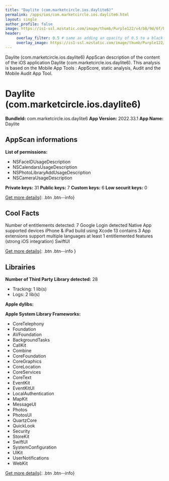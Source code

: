 ```yaml
---
title: "Daylite (com.marketcircle.ios.daylite6)"
permalink: /apps/ios/com.marketcircle.ios.daylite6.html
layout: single
author_profile: false
image: https://is1-ssl.mzstatic.com/image/thumb/Purple122/v4/b8/9d/6f/b89d6f26-391b-802c-1629-cd59571270c2/AppIcon-0-1x_U007emarketing-0-7-0-85-220.png/512x512bb.jpg
header: 
     overlay_filter: 0.5 # same as adding an opacity of 0.5 to a black background
     overlay_image: https://is1-ssl.mzstatic.com/image/thumb/Purple122/v4/b8/9d/6f/b89d6f26-391b-802c-1629-cd59571270c2/AppIcon-0-1x_U007emarketing-0-7-0-85-220.png/512x512bb.jpg
---
```

Daylite (com.marketcircle.ios.daylite6) AppScan description of the content of the iOS application Daylite (com.marketcircle.ios.daylite6). This analysis is based on the Mobile App Tools : AppScore, static analysis, Audit and the Mobile Audit App Tool.

# Daylite (com.marketcircle.ios.daylite6)

**BundleId:** com.marketcircle.ios.daylite6
**App Version:** 2022.33.1
**App Name:** Daylite


## AppScan informations 

**List of permissions:** 
- NSFaceIDUsageDescription
- NSCalendarsUsageDescription
- NSPhotoLibraryAddUsageDescription
- NSCameraUsageDescription
  
  
**Private keys:** 31
**Public keys:** 7
**Custom keys:** 6
**Low securit keys:** 0
  
[Get more details](/pricing.html){: .btn .btn--info}

## Cool Facts

Number of entitlements detected: 7
Google Login detected
Native App
supported devices iPhone & iPad
build using Xcode 13
contains 3 App extensions
support multiple languages
at least 1 entitlemented features (strong iOS integration)
SwiftUI
  
[Get more details](/pricing.html){: .btn .btn--info }

## Librairies 
**Number of Third Party Library detected:** 28
- Tracking: 1 lib(s)
- Logs: 2 lib(s)


**Apple dylibs:**


**Apple System Library Frameworks:**
- CoreTelephony
- Foundation
- AVFoundation
- BackgroundTasks
- CallKit
- Combine
- CoreFoundation
- CoreGraphics
- CoreLocation
- CoreServices
- CoreText
- EventKit
- EventKitUI
- LocalAuthentication
- MapKit
- MessageUI
- Photos
- PhotosUI
- QuartzCore
- QuickLook
- Security
- StoreKit
- SwiftUI
- SystemConfiguration
- UIKit
- UserNotifications
- WebKit


  
[Get more details](/pricing.html){: .btn .btn--info}

